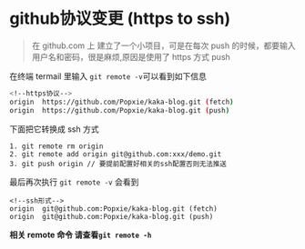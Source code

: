 <!--
 * @Description: Git文件
 * @Author: xiehuaqiang
 * @FilePath: /kaka-blog/src/docs/kaka/git/github协议变更.md
 * @Date: 2021-06-10 16:04:11
 * @LastEditTime: 2021-06-17 19:21:22
-->

# github协议变更 (https to ssh)

> 在 github.com 上 建立了一个小项目，可是在每次 push 的时候，都要输入用户名和密码，很是麻烦,原因是使用了 https 方式 push

在终端 termail 里输入 `git remote -v`可以看到如下信息

```bash
<!--https协议-->
origin  https://github.com/Popxie/kaka-blog.git (fetch)
origin  https://github.com/Popxie/kaka-blog.git (push)
```

下面把它转换成 ssh 方式

```text
1. git remote rm origin
2. git remote add origin git@github.com:xxx/demo.git
3. git push origin // 要提前配置好相关的ssh配置否则无法推送

```

最后再次执行 `git remote -v` 会看到

```text
<!--ssh形式-->
origin  git@github.com:Popxie/kaka-blog.git (fetch)
origin  git@github.com:Popxie/kaka-blog.git (push)
```

**相关 remote 命令 请查看`git remote -h`**
